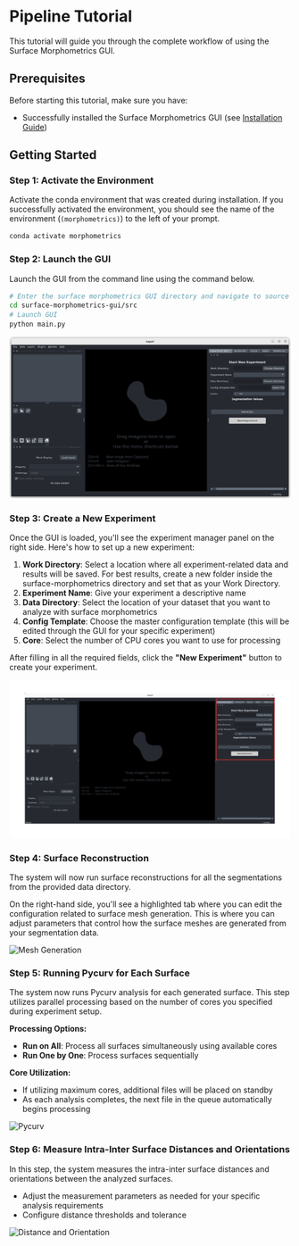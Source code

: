 # Pipeline Tutorial

This tutorial will guide you through the complete workflow of using the Surface Morphometrics GUI.

## Prerequisites

Before starting this tutorial, make sure you have:
- Successfully installed the Surface Morphometrics GUI (see [Installation Guide](../index.md))

## Getting Started

### Step 1: Activate the Environment

Activate the conda environment that was created during installation. If you successfully activated the environment, you should see the name of the environment (`(morphometrics)`) to the left of your prompt.

```bash
conda activate morphometrics
```

### Step 2: Launch the GUI

Launch the GUI from the command line using the command below.

```bash
# Enter the surface morphometrics GUI directory and navigate to source directory
cd surface-morphometrics-gui/src
# Launch GUI
python main.py
```

![GUI opened](../images/1.png)

### Step 3: Create a New Experiment

Once the GUI is loaded, you'll see the experiment manager panel on the right side. Here's how to set up a new experiment:

1. **Work Directory**: Select a location where all experiment-related data and results will be saved. For best results, create a new folder inside the surface-morphometrics directory and set that as your Work Directory.
2. **Experiment Name**: Give your experiment a descriptive name
3. **Data Directory**: Select the location of your dataset that you want to analyze with surface morphometrics
4. **Config Template**: Choose the master configuration template (this will be edited through the GUI for your specific experiment)
5. **Core**: Select the number of CPU cores you want to use for processing

After filling in all the required fields, click the **"New Experiment"** button to create your experiment.

![Experiment Manager](../images/2.png)

### Step 4: Surface Reconstruction

The system will now run surface reconstructions for all the segmentations from the provided data directory. 

On the right-hand side, you'll see a highlighted tab where you can edit the configuration related to surface mesh generation. This is where you can adjust parameters that control how the surface meshes are generated from your segmentation data.

![Mesh Generation]()

### Step 5: Running Pycurv for Each Surface

The system now runs Pycurv analysis for each generated surface. This step utilizes parallel processing based on the number of cores you specified during experiment setup.

**Processing Options:**
 
- **Run on All**: Process all surfaces simultaneously using available cores
- **Run One by One**: Process surfaces sequentially

**Core Utilization:**
- If utilizing maximum cores, additional files will be placed on standby
- As each analysis completes, the next file in the queue automatically begins processing

![Pycurv]()

### Step 6: Measure Intra-Inter Surface Distances and Orientations

In this step, the system measures the intra-inter surface distances and orientations between the analyzed surfaces.
- Adjust the measurement parameters as needed for your specific analysis requirements
- Configure distance thresholds and tolerance

![Distance and Orientation]()